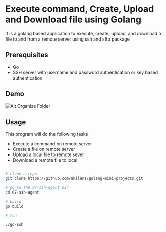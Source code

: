 # Execute command, Create, Upload and Download file using Golang

It is a golang based application to execute, create, upload, and download a file to and from a remote server using ssh and sftp package

## Prerequisites

- Go
- SSH server with username and password authentication or key based authentication

## Demo

![Alt Organize Folder](https://raw.githubusercontent.com/akilans/golang-mini-projects/main/demos/golang-ssh.gif)

## Usage

This program will do the following tasks

- Execute a command on remote server
- Create a file on remote server
- Upload a local file to remote sever
- Download a remote file to local

```bash

# clone a repo
git clone https://github.com/akilans/golang-mini-projects.git

# go to the 07-ssh-agent dir
cd 07-ssh-agent

# build
go build

# run

./go-ssh


```
